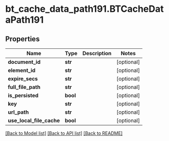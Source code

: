 # bt_cache_data_path191.BTCacheDataPath191

## Properties
Name | Type | Description | Notes
------------ | ------------- | ------------- | -------------
**document_id** | **str** |  | [optional] 
**element_id** | **str** |  | [optional] 
**expire_secs** | **str** |  | [optional] 
**full_file_path** | **str** |  | [optional] 
**is_persisted** | **bool** |  | [optional] 
**key** | **str** |  | [optional] 
**url_path** | **str** |  | [optional] 
**use_local_file_cache** | **bool** |  | [optional] 

[[Back to Model list]](../README.md#documentation-for-models) [[Back to API list]](../README.md#documentation-for-api-endpoints) [[Back to README]](../README.md)


